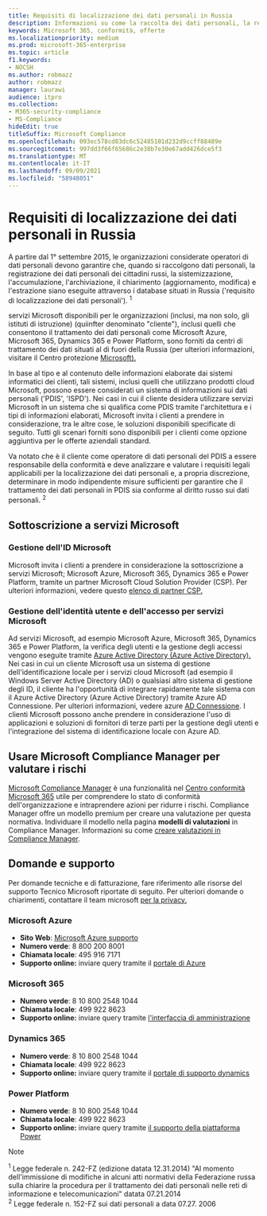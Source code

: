 ```yaml
---
title: Requisiti di localizzazione dei dati personali in Russia
description: Informazioni su come la raccolta dei dati personali, la registrazione dei dati personali dei cittadini russi, la sistematizzazione, l'accumulazione, l'archiviazione, il chiarimento e l'estrazione vengono eseguite in servizi Microsoft e nei database situati in Russia.
keywords: Microsoft 365, conformità, offerte
ms.localizationpriority: medium
ms.prod: microsoft-365-enterprise
ms.topic: article
f1.keywords:
- NOCSH
ms.author: robmazz
author: robmazz
manager: laurawi
audience: itpro
ms.collection:
- M365-security-compliance
- MS-Compliance
hideEdit: true
titleSuffix: Microsoft Compliance
ms.openlocfilehash: 093ec578cd83dc6c52485101d232d9ccff88489e
ms.sourcegitcommit: 997dd3f66f65686c2e38b7e30e67add426dce5f3
ms.translationtype: MT
ms.contentlocale: it-IT
ms.lasthandoff: 09/09/2021
ms.locfileid: "58948051"
---
```

# <a name="russian-personal-data-localization-requirements"></a>Requisiti di localizzazione dei dati personali in Russia

A partire dal 1° settembre 2015, le organizzazioni considerate operatori di dati personali devono garantire che, quando si raccolgono dati personali, la registrazione dei dati personali dei cittadini russi, la sistemizzazione, l'accumulazione, l'archiviazione, il chiarimento (aggiornamento, modifica) e l'estrazione siano eseguite attraverso i database situati in Russia ('requisito di localizzazione dei dati personali'). <sup>1</sup>

servizi Microsoft disponibili per le organizzazioni (inclusi, ma non solo, gli istituti di istruzione) (quiinfter denominato "cliente"), inclusi quelli che consentono il trattamento dei dati personali come Microsoft Azure, Microsoft 365, Dynamics 365 e Power Platform, sono forniti da centri di trattamento dei dati situati al di fuori della Russia (per ulteriori informazioni, visitare il Centro protezione [Microsoft).](https://www.microsoft.com/trust-center)

In base al tipo e al contenuto delle informazioni elaborate dai sistemi informatici dei clienti, tali sistemi, inclusi quelli che utilizzano prodotti cloud Microsoft, possono essere considerati un sistema di informazioni sui dati personali ('PDIS', 'ISPD'). Nei casi in cui il cliente desidera utilizzare servizi Microsoft in un sistema che si qualifica come PDIS tramite l'architettura e i tipi di informazioni elaborati, Microsoft invita i clienti a prendere in considerazione, tra le altre cose, le soluzioni disponibili specificate di seguito. Tutti gli scenari forniti sono disponibili per i clienti come opzione aggiuntiva per le offerte aziendali standard.

Va notato che è il cliente come operatore di dati personali del PDIS a essere responsabile della conformità e deve analizzare e valutare i requisiti legali applicabili per la localizzazione dei dati personali e, a propria discrezione, determinare in modo indipendente misure sufficienti per garantire che il trattamento dei dati personali in PDIS sia conforme al diritto russo sui dati personali. <sup>2</sup>

## <a name="subscribing-to-microsoft-services"></a>Sottoscrizione a servizi Microsoft

### <a name="microsoft-id-management"></a>Gestione dell'ID Microsoft

Microsoft invita i clienti a prendere in considerazione la sottoscrizione a servizi Microsoft; Microsoft Azure, Microsoft 365, Dynamics 365 e Power Platform, tramite un partner Microsoft Cloud Solution Provider (CSP). Per ulteriori informazioni, vedere questo [elenco di partner CSP.](https://pinpoint.microsoft.com/search?type=services&campaign=691)

### <a name="managing-user-identity-and-access-for-microsoft-services"></a>Gestione dell'identità utente e dell'accesso per servizi Microsoft

Ad servizi Microsoft, ad esempio Microsoft Azure, Microsoft 365, Dynamics 365 e Power Platform, la verifica degli utenti e la gestione degli accessi vengono eseguite tramite [Azure Active Directory (Azure Active Directory).](https://azure.microsoft.com/services/active-directory/) Nei casi in cui un cliente Microsoft usa un sistema di gestione dell'identificazione locale per i servizi cloud Microsoft (ad esempio il Windows Server Active Directory (AD) o qualsiasi altro sistema di gestione degli ID, il cliente ha l'opportunità di integrare rapidamente tale sistema con il Azure Active Directory (Azure Active Directory) tramite Azure AD Connessione. Per ulteriori informazioni, vedere azure [AD Connessione](/azure/active-directory/cloud-provisioning/). I clienti Microsoft possono anche prendere in considerazione l'uso di applicazioni e soluzioni di fornitori di terze parti per la gestione degli utenti e l'integrazione del sistema di identificazione locale con Azure AD.

## <a name="use-microsoft-compliance-manager-to-assess-your-risk"></a>Usare Microsoft Compliance Manager per valutare i rischi

[Microsoft Compliance Manager](/microsoft-365/compliance/compliance-manager) è una funzionalità nel [Centro conformità Microsoft 365](/microsoft-365/compliance/microsoft-365-compliance-center) utile per comprendere lo stato di conformità dell'organizzazione e intraprendere azioni per ridurre i rischi. Compliance Manager offre un modello premium per creare una valutazione per questa normativa. Individuare il modello nella pagina **modelli di valutazioni** in Compliance Manager. Informazioni su come [creare valutazioni in Compliance Manager](/microsoft-365/compliance/compliance-manager-assessments).

## <a name="questions-and-support"></a>Domande e supporto

Per domande tecniche e di fatturazione, fare riferimento alle risorse del supporto Tecnico Microsoft riportate di seguito. Per ulteriori domande o chiarimenti, contattare il team microsoft [per la privacy.](https://support.microsoft.com/gp/privacy-page)

### <a name="microsoft-azure"></a>Microsoft Azure

- **Sito Web**: [Microsoft Azure supporto](https://aka.ms/GetAzureSupport)
- **Numero verde**: 8 800 200 8001
- **Chiamata locale**: 495 916 7171
- **Supporto online:** inviare query tramite il [portale di Azure](https://portal.azure.com)

### <a name="microsoft-365"></a>Microsoft 365

- **Numero verde**: 8 10 800 2548 1044
- **Chiamata locale**: 499 922 8623
- **Supporto online:** inviare query tramite [l'interfaccia di amministrazione](https://portal.office.com/)

### <a name="dynamics-365"></a>Dynamics 365

- **Numero verde**: 8 10 800 2548 1044
- **Chiamata locale**: 499 922 8623
- **Supporto online:** inviare query tramite il [portale di supporto dynamics](https://dynamics.microsoft.com/support/)

### <a name="power-platform"></a>Power Platform

- **Numero verde**: 8 10 800 2548 1044
- **Chiamata locale**: 499 922 8623
- **Supporto online:** inviare query tramite [il supporto della piattaforma Power](/power-platform/admin/get-help-support)

> [!NOTE]
> <sup>1</sup> Legge federale n. 242-FZ (edizione datata 12.31.2014) "Al momento dell'immissione di modifiche in alcuni atti normativi della Federazione russa sulla chiarire la procedura per il trattamento dei dati personali nelle reti di informazione e telecomunicazioni" datata 07.21.2014 <br>
> <sup>2</sup> Legge federale n. 152-FZ sui dati personali a data 07.27. 2006<br>
